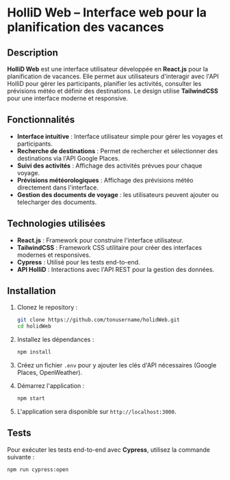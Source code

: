 # HolliD Web – Interface web pour la planification des vacances

## Description

**HolliD Web** est une interface utilisateur développée en **React.js** pour la planification de vacances. Elle permet aux utilisateurs d'interagir avec l'API HolliD pour gérer les participants, planifier les activités, consulter les prévisions météo et définir des destinations. Le design utilise **TailwindCSS** pour une interface moderne et responsive.

## Fonctionnalités

- **Interface intuitive** : Interface utilisateur simple pour gérer les voyages et participants.
- **Recherche de destinations** : Permet de rechercher et sélectionner des destinations via l'API Google Places.
- **Suivi des activités** : Affichage des activités prévues pour chaque voyage.
- **Prévisions météorologiques** : Affichage des prévisions météo directement dans l'interface.
- **Gestion des documents de voyage** : les utilisateurs peuvent ajouter ou telecharger des documents.

## Technologies utilisées

- **React.js** : Framework pour construire l'interface utilisateur.
- **TailwindCSS** : Framework CSS utilitaire pour créer des interfaces modernes et responsives.
- **Cypress** : Utilisé pour les tests end-to-end.
- **API HolliD** : Interactions avec l'API REST pour la gestion des données.

## Installation

1. Clonez le repository :
    ```bash
    git clone https://github.com/tonusername/holidWeb.git
    cd holidWeb
    ```

2. Installez les dépendances :
    ```bash
    npm install
    ```

3. Créez un fichier `.env` pour y ajouter les clés d'API nécessaires (Google Places, OpenWeather).

4. Démarrez l'application :
    ```bash
    npm start
    ```

5. L'application sera disponible sur `http://localhost:3000`.

## Tests

Pour exécuter les tests end-to-end avec **Cypress**, utilisez la commande suivante :

```bash
npm run cypress:open
